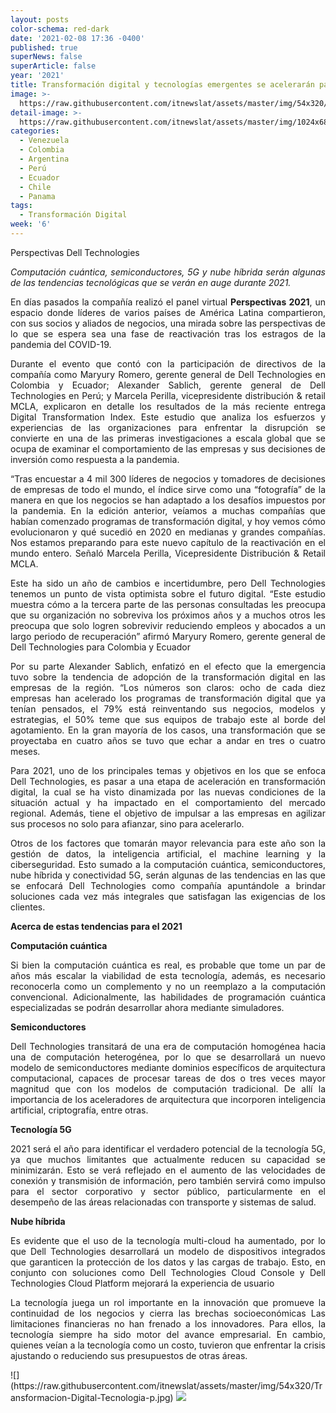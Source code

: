 ```yaml
---
layout: posts
color-schema: red-dark
date: '2021-02-08 17:36 -0400'
published: true
superNews: false
superArticle: false
year: '2021'
title: Transformación digital y tecnologías emergentes se acelerarán para 2021
image: >-
  https://raw.githubusercontent.com/itnewslat/assets/master/img/54x320/Transformacion-Digital-Tecnologia-p.jpg
detail-image: >-
  https://raw.githubusercontent.com/itnewslat/assets/master/img/1024x680/Transformacion-Digital-Tecnologia-g.jpg
categories:
  - Venezuela
  - Colombia
  - Argentina
  - Perú
  - Ecuador
  - Chile
  - Panama
tags:
  - Transformación Digital
week: '6'
---
```

<p style="text-align: justify;">Perspectivas Dell Technologies</p>
<p style="text-align: justify;"><strong></strong></p>
<p style="text-align: justify;"><em>Computación cuántica, semiconductores, 5G y nube híbrida serán algunas de las tendencias tecnológicas que se verán en auge durante 2021. </em></p>
<p style="text-align: justify;">En días pasados la compañía realizó el panel virtual <strong>Perspectivas 2021</strong>, un espacio donde líderes de varios países de América Latina compartieron, con sus socios y aliados de negocios, una mirada sobre las perspectivas de lo que se espera sea una fase de reactivación tras los estragos de la pandemia del COVID-19.</p>
<p style="text-align: justify;">Durante el evento que contó con la participación de directivos de la compañía como Maryury Romero, gerente general de Dell Technologies en Colombia y Ecuador; Alexander Sablich, gerente general de Dell Technologies en Perú; y Marcela Perilla, vicepresidente distribución &amp; retail MCLA, explicaron en detalle los resultados de la más reciente entrega Digital Transformation Index. Este estudio que analiza los esfuerzos y experiencias de las organizaciones para enfrentar la disrupción se convierte en una de las primeras investigaciones a escala global que se ocupa de examinar el comportamiento de las empresas y sus decisiones de inversión como respuesta a la pandemia.</p>
<p style="text-align: justify;">“Tras encuestar a 4 mil 300 líderes de negocios y tomadores de decisiones de empresas de todo el mundo, el índice sirve como una “fotografía” de la manera en que los negocios se han adaptado a los desafíos impuestos por la pandemia. En la edición anterior, veíamos a muchas compañías que habían comenzado programas de transformación digital, y hoy vemos cómo evolucionaron y qué sucedió en 2020 en medianas y grandes compañías. Nos estamos preparando para este nuevo capítulo de la reactivación en el mundo entero. Señaló Marcela Perilla, Vicepresidente Distribución &amp; Retail MCLA.</p>
<p style="text-align: justify;">Este ha sido un año de cambios e incertidumbre, pero Dell Technologies tenemos un punto de vista optimista sobre el futuro digital. “Este estudio muestra cómo a la tercera parte de las personas consultadas les preocupa que su organización no sobreviva los próximos años y a muchos otros les preocupa que solo logren sobrevivir reduciendo empleos y abocados a un largo periodo de recuperación” afirmó Maryury Romero, gerente general de Dell Technologies para Colombia y Ecuador</p>
<p style="text-align: justify;">Por su parte Alexander Sablich, enfatizó en el efecto que la emergencia tuvo sobre la tendencia de adopción de la transformación digital en las empresas de la región. “Los números son claros: ocho de cada diez empresas han acelerado los programas de transformación digital que ya tenían pensados, el 79% está reinventando sus negocios, modelos y estrategias, el 50% teme que sus equipos de trabajo este al borde del agotamiento. En la gran mayoría de los casos, una transformación que se proyectaba en cuatro años se tuvo que echar a andar en tres o cuatro meses.</p>
<p style="text-align: justify;">Para 2021, uno de los principales temas y objetivos en los que se enfoca Dell Technologies, es pasar a una etapa de aceleración en transformación digital, la cual se ha visto dinamizada por las nuevas condiciones de la situación actual y ha impactado en el comportamiento del mercado regional. Además, tiene el objetivo de impulsar a las empresas en agilizar sus procesos no solo para afianzar, sino para acelerarlo.</p>
<p style="text-align: justify;">Otros de los factores que tomarán mayor relevancia para este año son la gestión de datos, la inteligencia artificial, el machine learning y la ciberseguridad. Esto sumado a la computación cuántica, semiconductores, nube híbrida y conectividad 5G, serán algunas de las tendencias en las que se enfocará Dell Technologies como compañía apuntándole a brindar soluciones cada vez más integrales que satisfagan las exigencias de los clientes.</p>
<p style="text-align: justify;"><strong>Acerca de </strong><strong>estas tendencias para el 2021</strong></p>
<p style="text-align: justify;"><strong>Computación cuántica </strong></p>
<p style="text-align: justify;">Si bien la computación cuántica es real, es probable que tome un par de años más escalar la viabilidad de esta tecnología, además, es necesario reconocerla como un complemento y no un reemplazo a la computación convencional. Adicionalmente, las habilidades de programación cuántica especializadas se podrán desarrollar ahora mediante simuladores.</p>
<p style="text-align: justify;"><strong>Semiconductores</strong></p>
<p style="text-align: justify;">Dell Technologies transitará de una era de computación homogénea hacia una de computación heterogénea, por lo que se desarrollará un nuevo modelo de semiconductores mediante dominios específicos de arquitectura computacional, capaces de procesar tareas de dos o tres veces mayor magnitud que con los modelos de computación tradicional. De allí la importancia de los aceleradores de arquitectura que incorporen inteligencia artificial, criptografía, entre otras.</p>
<p style="text-align: justify;"><strong>Tecnología 5G</strong></p>
<p style="text-align: justify;">2021 será el año para identificar el verdadero potencial de la tecnología 5G, ya que muchos limitantes que actualmente reducen su capacidad se minimizarán. Esto se verá reflejado en el aumento de las velocidades de conexión y transmisión de información, pero también servirá como impulso para el sector corporativo y sector público, particularmente en el desempeño de las áreas relacionadas con transporte y sistemas de salud.</p>
<p style="text-align: justify;"><strong>Nube híbrida</strong></p>
<p style="text-align: justify;">Es evidente que el uso de la tecnología multi-cloud ha aumentado, por lo que Dell Technologies desarrollará un modelo de dispositivos integrados que garanticen la protección de los datos y las cargas de trabajo. Esto, en conjunto con soluciones como Dell Technologies Cloud Console y Dell Technologies Cloud Platform mejorará la experiencia de usuario</p>
<p style="text-align: justify;">La tecnología juega un rol importante en la innovación que promueve la continuidad de los negocios y cierra las brechas socioeconómicas Las limitaciones financieras no han frenado a los innovadores. Para ellos, la tecnología siempre ha sido motor del avance empresarial. En cambio, quienes veían a la tecnología como un costo, tuvieron que enfrentar la crisis ajustando o reduciendo sus presupuestos de otras áreas.</p>
![](https://raw.githubusercontent.com/itnewslat/assets/master/img/54x320/Transformacion-Digital-Tecnologia-p.jpg)

<img src="https://tracker.metricool.com/c3po.jpg?hash=56f88a41e39ab42c063cc51676587a04"/>